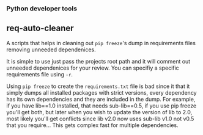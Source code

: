### Python developer tools
## req-auto-cleaner
A scripts that helps in cleaning out `pip freeze`'s dump in requirements files removing unneeded dependenices.

It is simple to use just pass the projects root path and it will comment out unneeded dependenices for your review. You can specifiy a specific requirements file using `-r`.

Using `pip freeze` to create the `requirements.txt` file is bad since it that it simply dumps all installed packages with strict versions, every dependency has its own dependencies and they are included in the dump. For example, if you have lib==1.0 installed, that needs sub-lib==0.5, if you use pip freeze you'll get both, but later when you wish to update the version of lib to 2.0, most likely you'll get conflicts since lib v2.0 now uses sub-lib v1.0 not v0.5 that you require... This gets complex fast for multiple dependencies.
